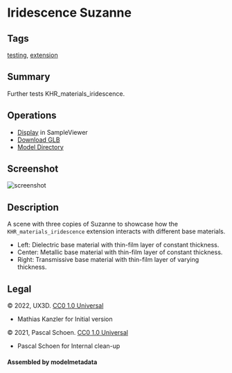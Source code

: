 # Iridescence Suzanne

## Tags

[testing](../../Models-testing.md), [extension](../../Models-extension.md)

## Summary

Further tests KHR_materials_iridescence.

## Operations

* [Display](https://github.khronos.org/glTF-Sample-Viewer-Release/?model=https://raw.GithubUserContent.com/KhronosGroup/glTF-Sample-Assets/main/./Models/IridescenceSuzanne/glTF-Binary/IridescenceSuzanne.glb) in SampleViewer
* [Download GLB](https://raw.GithubUserContent.com/KhronosGroup/glTF-Sample-Assets/main/./Models/IridescenceSuzanne/glTF-Binary/IridescenceSuzanne.glb)
* [Model Directory](./)

## Screenshot

![screenshot](screenshot/screenshot_large.jpg)

## Description

A scene with three copies of Suzanne to showcase how the `KHR_materials_iridescence` extension interacts with different base materials.

* Left: Dielectric base material with thin-film layer of constant thickness.
* Center: Metallic base material with thin-film layer of constant thickness.
* Right: Transmissive base material with thin-film layer of varying thickness.

## Legal

&copy; 2022, UX3D. [CC0 1.0 Universal](https://creativecommons.org/publicdomain/zero/1.0/legalcode)

 - Mathias Kanzler for Initial version

&copy; 2021, Pascal Schoen. [CC0 1.0 Universal](https://creativecommons.org/publicdomain/zero/1.0/legalcode)

 - Pascal Schoen for Internal clean-up

#### Assembled by modelmetadata